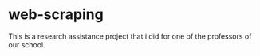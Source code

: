 # web-scraping

This is a research assistance project that i did for one of the professors of our school.
